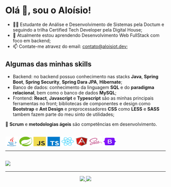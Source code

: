 # Olá 👋, sou o Aloísio! 

- 🧑‍🎓 Estudante de Análise e Desenvolvimento de Sistemas pela Doctum e seguindo a trilha Certified Tech Developer pela Digital House;
- 🌱 Atualmente estou aprendendo Desenvolvimento Web FullStack com foco em backend;
- 📫 Contate-me atravez do email: contato@aloisiot.dev;

## Algumas das minhas skills
- Backend: no backend possuo conhecimento nas stacks **Java**, **Spring Boot**, **Spring Security**, **Spring Dara JPA**, **Hibernate**;
- Banco de dados: conhecimento da linguagem **SQL** e do **paradigma relacional**, bem como o banco de dados **MySQL**;
- Frontend: **React**, **Javascript** e **Typescript** são as minhas principais ferramentas no front; bibliotecas de componentes e design como **Bootstrap** e **Ant Design** e preprocessadores **CSS** como **LESS** e **SASS** tambem fazem parte do meu sinto de utilidades;

🌱 **Scrum** e **metodologias ágeis** são competências em desenvolvimento.

<div style="display: inline_block"><br>
  <img align="center" alt="Java" height="30" width="40" src="https://github.com/devicons/devicon/blob/master/icons/java/java-original.svg" />
  <img align="center" alt="Spring" height="30" width="40" src="https://github.com/devicons/devicon/blob/master/icons/spring/spring-original.svg">
  <img align="center" alt="Js" height="30" width="40" src="https://github.com/devicons/devicon/blob/master/icons/javascript/javascript-original.svg">
  <img align="center" alt="Js" height="30" width="40" src="https://github.com/devicons/devicon/blob/master/icons/typescript/typescript-original.svg">
  <img align="center" alt="React" height="30" width="40" src="https://github.com/devicons/devicon/blob/master/icons/react/react-original.svg">
  <img align="center" alt="Angular" height="30" width="40" src="https://github.com/devicons/devicon/blob/master/icons/angularjs/angularjs-original.svg">
  <img align="center" alt="Sass" height="30" width="40" src="https://github.com/devicons/devicon/blob/master/icons/sass/sass-original.svg" />
  <img align="center" alt="Bootstrap" height="30" width="40" src="https://github.com/devicons/devicon/blob/master/icons/bootstrap/bootstrap-original.svg" />
</div>

---

<br>
<img src="https://estruyf-github.azurewebsites.net/api/VisitorHit?user=aloisiot&repo=aloisiot&countColorcountColor&style=flat">

---

<div align="center">
  <a href="https://github.com/aloisiot">
  <img height="180em" src="https://github-readme-stats.vercel.app/api?username=aloisiot&show_icons=true&theme=default&include_all_commits=true&count_private=true"/>
  <img height="180em" src="https://github-readme-stats.vercel.app/api/top-langs/?username=aloisiot&layout=compact&langs_count=7&theme=default"/>
</div>
